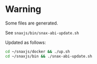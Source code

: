 # Warning

Some files are generated.

See `snaxjs/bin/snax-abi-update.sh`

Updated as follows:

```bash
cd ~/snaxjs/docker && ./up.sh
cd ~/snaxjs/bin && ./snax-abi-update.sh
```
